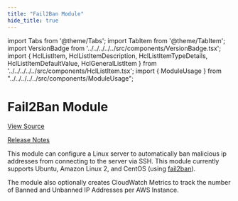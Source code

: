 ```yaml
---
title: "Fail2Ban Module"
hide_title: true
---
```


import Tabs from '@theme/Tabs';
import TabItem from '@theme/TabItem';
import VersionBadge from '../../../../../src/components/VersionBadge.tsx';
import { HclListItem, HclListItemDescription, HclListItemTypeDetails, HclListItemDefaultValue, HclGeneralListItem } from '../../../../../src/components/HclListItem.tsx';
import { ModuleUsage } from "../../../../../src/components/ModuleUsage";

<VersionBadge repoTitle="Security Modules" version="0.74.4" lastModifiedVersion="0.74.2"/>

# Fail2Ban Module

<a href="https://github.com/gruntwork-io/terraform-aws-security/tree/v0.74.4/modules/fail2ban" className="link-button" title="View the source code for this module in GitHub.">View Source</a>

<a href="https://github.com/gruntwork-io/terraform-aws-security/releases/tag/v0.74.2" className="link-button" title="Release notes for only versions which impacted this module.">Release Notes</a>

This module can configure a Linux server to automatically ban malicious ip addresses from connecting to the server
via SSH. This module currently supports Ubuntu, Amazon Linux 2, and CentOS (using
[fail2ban](https://www.fail2ban.org)).

The module also optionally creates CloudWatch Metrics to track the number of Banned and Unbanned IP Addresses per AWS
Instance.


<!-- ##DOCS-SOURCER-START
{
  "originalSources": [
    "https://github.com/gruntwork-io/terraform-aws-security/tree/v0.74.4/modules/fail2ban/readme.md",
    "https://github.com/gruntwork-io/terraform-aws-security/tree/v0.74.4/modules/fail2ban/variables.tf",
    "https://github.com/gruntwork-io/terraform-aws-security/tree/v0.74.4/modules/fail2ban/outputs.tf"
  ],
  "sourcePlugin": "module-catalog-api",
  "hash": "d06e1517b40a63fb60e1a66cf0e4bf5a"
}
##DOCS-SOURCER-END -->
